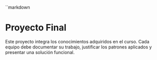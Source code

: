 ``markdown
# Proyecto Final


Este proyecto integra los conocimientos adquiridos en el curso. Cada equipo debe documentar su trabajo, justificar los patrones aplicados y presentar una solución funcional.
